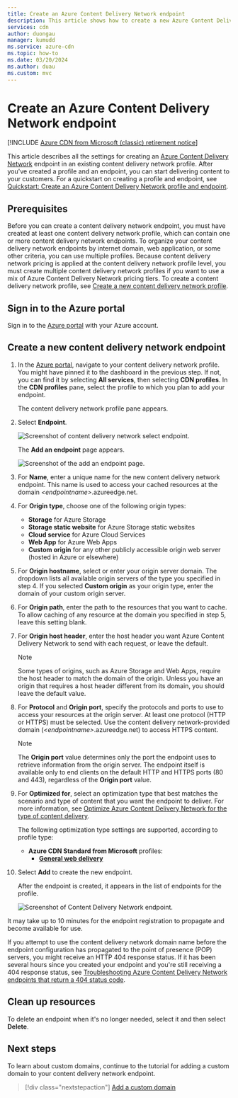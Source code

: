 ```yaml
---
title: Create an Azure Content Delivery Network endpoint
description: This article shows how to create a new Azure Content Delivery Network endpoint, including advanced settings.
services: cdn
author: duongau
manager: kumudd
ms.service: azure-cdn
ms.topic: how-to
ms.date: 03/20/2024
ms.author: duau
ms.custom: mvc
---
```


# Create an Azure Content Delivery Network endpoint

[!INCLUDE [Azure CDN from Microsoft (classic) retirement notice](../../includes/cdn-classic-retirement.md)]

This article describes all the settings for creating an [Azure Content Delivery Network](cdn-overview.md) endpoint in an existing content delivery network profile. After you've created a profile and an endpoint, you can start delivering content to your customers. For a quickstart on creating a profile and endpoint, see [Quickstart: Create an Azure Content Delivery Network profile and endpoint](cdn-create-new-endpoint.md).

## Prerequisites

Before you can create a content delivery network endpoint, you must have created at least one content delivery network profile, which can contain one or more content delivery network endpoints. To organize your content delivery network endpoints by internet domain, web application, or some other criteria, you can use multiple profiles. Because content delivery network pricing is applied at the content delivery network profile level, you must create multiple content delivery network profiles if you want to use a mix of Azure Content Delivery Network pricing tiers. To create a content delivery network profile, see [Create a new content delivery network profile](cdn-create-new-endpoint.md#create-a-new-cdn-profile).

## Sign in to the Azure portal

Sign in to the [Azure portal](https://portal.azure.com) with your Azure account.

<a name='create-a-new-cdn-endpoint'></a>

## Create a new content delivery network endpoint

1. In the [Azure portal](https://portal.azure.com), navigate to your content delivery network profile. You might have pinned it to the dashboard in the previous step. If not, you can find it by selecting **All services**, then selecting **CDN profiles**. In the **CDN profiles** pane, select the profile to which you plan to add your endpoint.

    The content delivery network profile pane appears.

2. Select **Endpoint**.

    ![Screenshot of content delivery network select endpoint.](./media/cdn-create-endpoint-how-to/cdn-select-endpoint.png)

    The **Add an endpoint** page appears.

    ![Screenshot of the add an endpoint page.](./media/cdn-create-endpoint-how-to/cdn-add-endpoint-page.png)

3. For **Name**, enter a unique name for the new content delivery network endpoint. This name is used to access your cached resources at the domain *\<endpointname>*.azureedge.net.

4. For **Origin type**, choose one of the following origin types:
   - **Storage** for Azure Storage
   - **Storage static website** for Azure Storage static websites
   - **Cloud service** for Azure Cloud Services
   - **Web App** for Azure Web Apps
   - **Custom origin** for any other publicly accessible origin web server (hosted in Azure or elsewhere)

5. For **Origin hostname**, select or enter your origin server domain. The dropdown lists all available origin servers of the type you specified in step 4. If you selected **Custom origin** as your origin type, enter the domain of your custom origin server.

6. For **Origin path**, enter the path to the resources that you want to cache. To allow caching of any resource at the domain you specified in step 5, leave this setting blank.

7. For **Origin host header**, enter the host header you want Azure Content Delivery Network to send with each request, or leave the default.

   > [!NOTE]
   > Some types of origins, such as Azure Storage and Web Apps, require the host header to match the domain of the origin. Unless you have an origin that requires a host header different from its domain, you should leave the default value.
   >

8. For **Protocol** and **Origin port**, specify the protocols and ports to use to access your resources at the origin server. At least one protocol (HTTP or HTTPS) must be selected. Use the content delivery network-provided domain (*\<endpointname>*.azureedge.net) to access HTTPS content.

   > [!NOTE]
   > The **Origin port** value determines only the port the endpoint uses to retrieve information from the origin server. The endpoint itself is available only to end clients on the default HTTP and HTTPS ports (80 and 443), regardless of the **Origin port** value.

9. For **Optimized for**, select an optimization type that best matches the scenario and type of content that you want the endpoint to deliver. For more information, see [Optimize Azure Content Delivery Network for the type of content delivery](cdn-optimization-overview.md).

    The following optimization type settings are supported, according to profile type:
    - **Azure CDN Standard from Microsoft** profiles:
       - [**General web delivery**](cdn-optimization-overview.md#general-web-delivery)

10. Select **Add** to create the new endpoint.

    After the endpoint is created, it appears in the list of endpoints for the profile.

    ![Screenshot of Content Delivery Network endpoint.](./media/cdn-create-new-endpoint/cdn-endpoint-success.png)

   It may take up to 10 minutes for the endpoint registration to propagate and become available for use.

   If you attempt to use the content delivery network domain name before the endpoint configuration has propagated to the point of presence (POP) servers, you might receive an HTTP 404 response status. If it has been several hours since you created your endpoint and you're still receiving a 404 response status, see [Troubleshooting Azure Content Delivery Network endpoints that return a 404 status code](cdn-troubleshoot-endpoint.md).

## Clean up resources

To delete an endpoint when it's no longer needed, select it and then select **Delete**.

## Next steps

To learn about custom domains, continue to the tutorial for adding a custom domain to your content delivery network endpoint.

> [!div class="nextstepaction"]
> [Add a custom domain](cdn-map-content-to-custom-domain.md)

